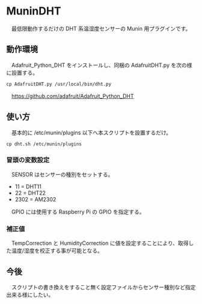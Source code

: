 # MuninDHT
　最低限動作するだけの DHT 系温湿度センサーの Munin 用プラグインです。

## 動作環境
　Adafruit_Python_DHT をインストールし、同梱の AdafruitDHT.py を次の様に設置する。

    cp AdafruitDHT.py /usr/local/bin/dht.py

　<https://github.com/adafruit/Adafruit_Python_DHT>

## 使い方
　基本的に /etc/munin/plugins 以下へ本スクリプトを設置するだけ。

    cp dht.sh /etc/munin/plugins

### 冒頭の変数設定
　SENSOR はセンサーの種別をセットする。

* 11 = DHT11
* 22 = DHT22
* 2302 = AM2302

　GPIO には使用する Raspberry Pi の GPIO を指定する。

### 補正値
　TempCorrection と HumidityCorrection に値を設定することにより、取得した温度/湿度を校正する事が可能となる。

## 今後
　スクリプトの書き換えをすること無く設定ファイルからセンサー種別など指定出来る様にしたい。

